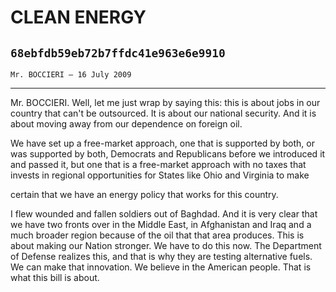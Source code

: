 # CLEAN ENERGY
## `68ebfdb59eb72b7ffdc41e963e6e9910`
`Mr. BOCCIERI — 16 July 2009`

---


Mr. BOCCIERI. Well, let me just wrap by saying this: this is about 
jobs in our country that can't be outsourced. It is about our national 
security. And it is about moving away from our dependence on foreign 
oil.

We have set up a free-market approach, one that is supported by both, 
or was supported by both, Democrats and Republicans before we 
introduced it and passed it, but one that is a free-market approach 
with no taxes that invests in regional opportunities for States like 
Ohio and Virginia to make


certain that we have an energy policy that works for this country.

I flew wounded and fallen soldiers out of Baghdad. And it is very 
clear that we have two fronts over in the Middle East, in Afghanistan 
and Iraq and a much broader region because of the oil that that area 
produces. This is about making our Nation stronger. We have to do this 
now. The Department of Defense realizes this, and that is why they are 
testing alternative fuels. We can make that innovation. We believe in 
the American people. That is what this bill is about.
